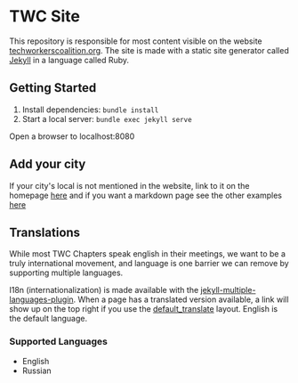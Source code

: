 # TWC Site

This repository is responsible for most content visible on the website [techworkerscoalition.org](https://techworkerscoalition.org). The site is made with a static site generator called [Jekyll](https://jekyllrb.com/) in a language called Ruby.

## Getting Started

1. Install dependencies: `bundle install`
2. Start a local server: `bundle exec jekyll serve`

Open a browser to localhost:8080

## Add your city

If your city's local is not mentioned in the website, link to it on the homepage [here](_layouts/home.html) and if you want a markdown page see the other examples [here](city_local)

## Translations
While most TWC Chapters speak english in their meetings, we want to be a truly international movement, and language is one barrier we can remove by supporting multiple languages.

I18n (internationalization) is made available with the [jekyll-multiple-languages-plugin](https://github.com/kurtsson/jekyll-multiple-languages-plugin/). When a page has a translated version available, a link will show up on the top right if you use the [default_translate](_layouts/default_translate.html) layout. English is the default language.

### Supported Languages
* English
* Russian 
